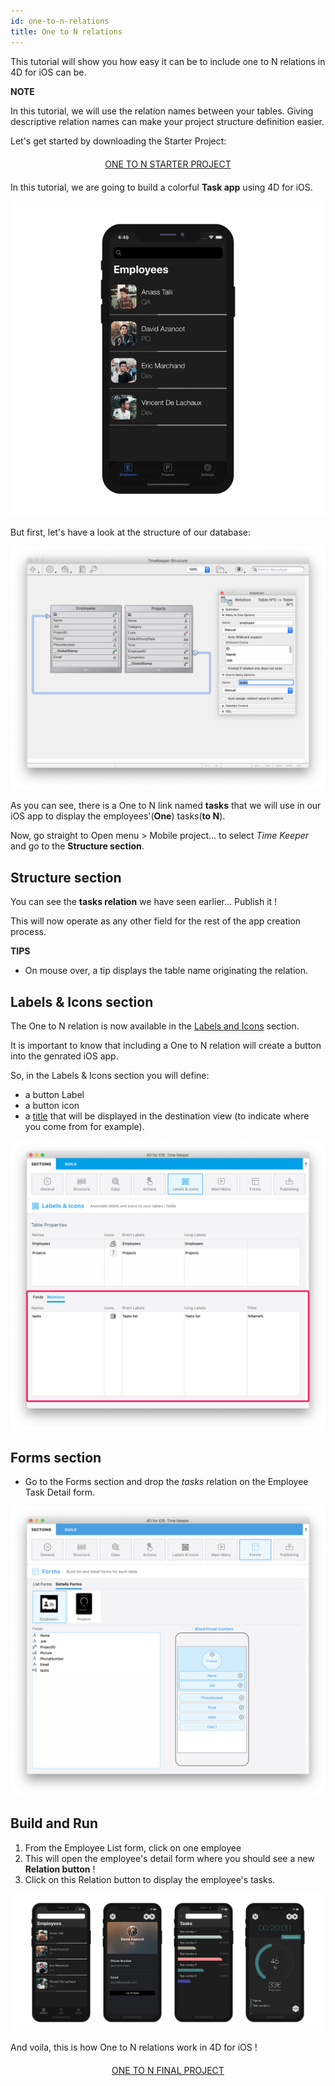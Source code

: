 ```yaml
---
id: one-to-n-relations
title: One to N relations
---
```


This tutorial will show you how easy it can be to include one to N relations in 4D for iOS can be.


<div markdown="1" class = "tips">

**NOTE**

In this tutorial, we will use the relation names between your tables.
Giving descriptive relation names can make your project structure definition easier.

</div>

Let's get started by downloading the Starter Project:

<div markdown="1" style="text-align: center; margin-top: 20px; margin-bottom: 20px">
<a class="button"
href="../assets/en/relations/TimeKeeper.4dbase.zip">ONE TO N STARTER PROJECT</a>
</div>

In this tutorial, we are going to build a colorful **Task app** using 4D for iOS.

![Task App Final result](assets/en/relations/4D-for-iOS-dark-mode-card-relation-ios-13.gif)

But first, let's have a look at the structure of our database:

![Select link from structure section](assets/en/relations/Database-1-to-N-relations-4D-for-iOS.png)

As you can see, there is a One to N link named **tasks** that we will use in our iOS app to display the employees'(**One**) tasks(**to N**).

Now, go straight to Open menu > Mobile project... to select *Time Keeper* and go to the **Structure section**.

## Structure section

You can see the **tasks relation** we have seen earlier... Publish it !

This will now operate as any other field for the rest of the app creation process.

<div markdown="1" class = "tips">

**TIPS**

* On mouse over, a tip displays the table name originating the relation.

</div>

## Labels & Icons section

The One to N relation is now available in the [Labels and Icons](labels-and-icons.html) section.

It is important to know that including a One to N relation will create a button into the genrated iOS app.

So, in the Labels & Icons section you will define:

* a button Label
* a button icon
* a [title](one-to-n-relations-title-definition.html) that will be displayed in the destination view (to indicate where you come from for example).

![Labels & Icons section Relations properties](assets/en/project-editor/Relations-properties-Labels-icons-section-4D-for-iOS.png)

## Forms section

* Go to the Forms section and drop the *tasks* relation on the Employee Task Detail form.

![Related field in Forms section](assets/en/relations/1-to-n-relations-forms-section.png)

## Build and Run

1. From the Employee List form, click on one employee 
2. This will open the employee's detail form where you should see a new **Relation button** !
3. Click on this Relation button to display the employee's tasks. 

![Related field in Forms section](assets/en/relations/One-to-n-relations-task-ios-app.png)

And voila, this is how One to N relations work in 4D for iOS !

<div markdown="1" style="text-align: center; margin-top: 20px; margin-bottom: 20px">
<a class="button"
href="../assets/en/relations/TimeKeeper.4dbase.zip">ONE TO N FINAL PROJECT</a>
</div>
